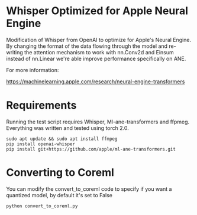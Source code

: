 # Whisper Optimized for Apple Neural Engine

Modification of Whisper from OpenAI to optimize for Apple's Neural Engine. By changing the format of the data flowing through the model and re-writing the attention mechanism to work with nn.Conv2d and Einsum instead of nn.Linear we're able improve performance specifically on ANE.

For more information:

https://machinelearning.apple.com/research/neural-engine-transformers


# Requirements

Running the test script requires Whisper, Ml-ane-transformers and ffpmeg. Everything was written and tested using torch 2.0.


```
sudo apt update && sudo apt install ffmpeg
pip install openai-whisper
pip install git+https://github.com/apple/ml-ane-transformers.git
```

# Converting to Coreml

You can modify the convert_to_coreml code to specify if you want a quantized model, by default it's set to False
```
python convert_to_coreml.py
```